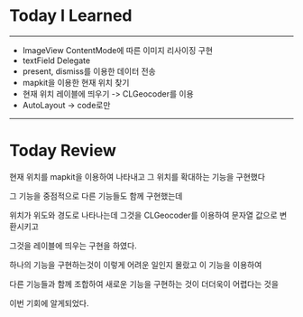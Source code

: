# Today I Learned

---

- ImageView ContentMode에 따른 이미지 리사이징 구현
- textField Delegate
- present, dismiss를 이용한 데이터 전송
- mapkit을 이용한 현재 위치 찾기
- 현재 위치 레이블에 띄우기 -> CLGeocoder를 이용
- AutoLayout -> code로만

---

# Today Review

현재 위치를 mapkit을 이용하여 나타내고 그 위치를 확대하는 기능을 구현했다

그 기능을 중점적으로 다른 기능들도 함께 구현했는데

위치가 위도와 경도로 나타나는데 그것을 CLGeocoder를 이용하여 문자열 값으로 변환시키고

그것을 레이블에 띄우는 구현을 하였다.

하나의 기능을 구현하는것이 이렇게 어려운 일인지 몰랐고 이 기능을 이용하여

다른 기능들과 함께 조합하여 새로운 기능을 구현하는 것이 더더욱이 어렵다는 것을 

이번 기회에 알게되었다.